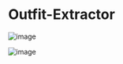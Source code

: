 # Outfit-Extractor

![image](https://github.com/amaanirfan19/Outfit-Extractor/assets/52991990/b6b8c18d-a179-43a0-ab60-9c5adbcf3147)


![image](https://github.com/amaanirfan19/Outfit-Extractor/assets/52991990/a209dbe1-4816-41c0-86fd-00362edad61e)
